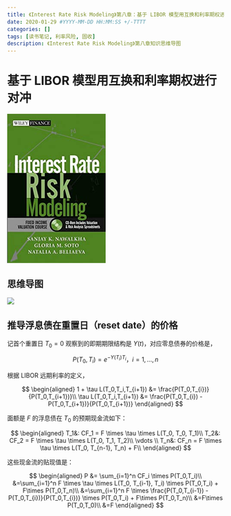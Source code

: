 ```yaml
---
title: 《Interest Rate Risk Modeling》第八章：基于 LIBOR 模型用互换和利率期权进行对冲
date: 2020-01-29 #YYYY-MM-DD HH:MM:SS +/-TTTT
categories: []
tags: [读书笔记, 利率风险, 固收]
description: 《Interest Rate Risk Modeling》第八章知识思维导图
---
```


# 基于 LIBOR 模型用互换和利率期权进行对冲

![](/img/irrm/cover.jpg)

## 思维导图

![](/img/irrm/ch8.png)

## 推导浮息债在重置日（reset date）的价格

记首个重置日 $T_0=0$ 观察到的即期期限结构是 $Y(t)$，对应零息债券的价格是，

$$
P(T_0,T_i) = e^{-Y(T_i)T_i}，i=1,\dots,n
$$

根据 LIBOR 远期利率的定义，

$$
\begin{aligned}
1 + \tau L(T_0,T_i,T_{i+1}) &= \frac{P(T_0,T_{i})}{P(T_0,T_{i+1})}\\
\tau L(T_0,T_i,T_{i+1}) &= \frac{P(T_0,T_{i}) - P(T_0,T_{i+1})}{P(T_0,T_{i+1})}
\end{aligned}
$$

面额是 $F$ 的浮息债在 $T_0$ 的预期现金流如下：

$$
\begin{aligned}
T_1&: CF_1 = F \times \tau \times L(T_0, T_0, T_1)\\
T_2&: CF_2 = F \times \tau \times L(T_0, T_1, T_2)\\
\vdots \\
T_n&: CF_n = F \times \tau \times L(T_0, T_{n-1}, T_n) + F\\
\end{aligned}
$$

这些现金流的贴现值是：

$$
\begin{aligned}
P &= \sum_{i=1}^n CF_i \times P(T_0,T_i)\\
&=\sum_{i=1}^n F \times \tau \times L(T_0, T_{i-1}, T_i) \times P(T_0,T_i) + F\times P(T_0,T_n)\\
&=\sum_{i=1}^n F \times \frac{P(T_0,T_{i-1}) - P(T_0,T_{i})}{P(T_0,T_{i})} \times P(T_0,T_i) + F\times P(T_0,T_n)\\
&=F\times P(T_0,T_0)\\
&=F
\end{aligned}
$$
